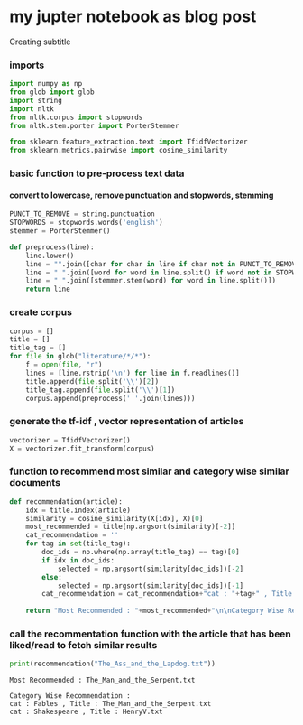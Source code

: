 # my jupter notebook as blog post
Creating subtitle

### imports


```python
import numpy as np
from glob import glob
import string
import nltk
from nltk.corpus import stopwords
from nltk.stem.porter import PorterStemmer

from sklearn.feature_extraction.text import TfidfVectorizer
from sklearn.metrics.pairwise import cosine_similarity
```

### basic function to pre-process text data 
#### convert to lowercase, remove punctuation and stopwords, stemming


```python
PUNCT_TO_REMOVE = string.punctuation
STOPWORDS = stopwords.words('english')
stemmer = PorterStemmer()

def preprocess(line):
    line.lower()
    line = "".join([char for char in line if char not in PUNCT_TO_REMOVE])
    line = " ".join([word for word in line.split() if word not in STOPWORDS])
    line = " ".join([stemmer.stem(word) for word in line.split()])
    return line
```

### create corpus


```python
corpus = []
title = []
title_tag = []
for file in glob("literature/*/*"):
    f = open(file, "r")
    lines = [line.rstrip('\n') for line in f.readlines()]
    title.append(file.split('\\')[2])
    title_tag.append(file.split('\\')[1])
    corpus.append(preprocess(' '.join(lines)))
```

### generate the tf-idf , vector representation of articles


```python
vectorizer = TfidfVectorizer()
X = vectorizer.fit_transform(corpus)
```

### function to recommend most similar and category wise similar documents


```python
def recommendation(article):
    idx = title.index(article)
    similarity = cosine_similarity(X[idx], X)[0]
    most_recommended = title[np.argsort(similarity)[-2]]
    cat_recommendation = ''
    for tag in set(title_tag):
        doc_ids = np.where(np.array(title_tag) == tag)[0]
        if idx in doc_ids:
            selected = np.argsort(similarity[doc_ids])[-2]
        else:
            selected = np.argsort(similarity[doc_ids])[-1]
        cat_recommendation = cat_recommendation+"cat : "+tag+" , Title : "+title[doc_ids[selected]]+"\n"
        
    return "Most Recommended : "+most_recommended+"\n\nCategory Wise Recommendation : \n"+cat_recommendation+"\n\n"
```

### call the recommentation function with the article that has been liked/read to fetch similar results


```python
print(recommendation("The_Ass_and_the_Lapdog.txt"))
```

    Most Recommended : The_Man_and_the_Serpent.txt
    
    Category Wise Recommendation : 
    cat : Fables , Title : The_Man_and_the_Serpent.txt
    cat : Shakespeare , Title : HenryV.txt
    
    
    

